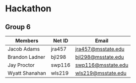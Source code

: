 # Hackathon
## Group 6

| Members         | Net ID  | Email               
| --------------- | ------- | ------------------- 
| Jacob Adams     | jra457  | jra457@msstate.edu  
| Brandon Ladner  | bjl298  | bjl298@msstate.edu 
| Jay Proctor     | swp116  | swp116@msstate.edu
| Wyatt Shanahan  | wls219  | wls219@msstate.edu 
